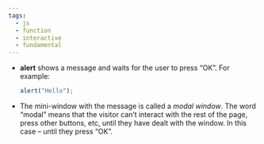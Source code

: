```yaml
---
tags:
  - js
  - function
  - interactive
  - fundamental
---
```


-  **alert** shows a message and waits for the user to press “OK”. For example:
	```js
	alert("Hello");
	```

- The mini-window with the message is called a _modal window_. The word “modal” means that the visitor can’t interact with the rest of the page, press other buttons, etc, until they have dealt with the window. In this case – until they press “OK”.
